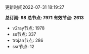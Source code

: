 更新时间2022-07-31 18:19:27

**总订阅: 98**
**总节点: 7971**
**有效节点: 2613**
- v2ray节点: 1978
- ss节点: 337
- trojan节点: 286
- ssr节点: 12
